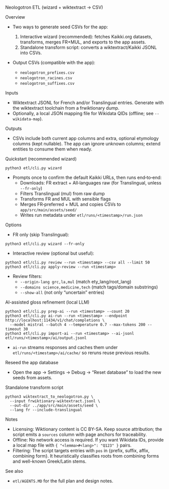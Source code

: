 Neologotron ETL (wizard + wiktextract → CSV)

Overview
- Two ways to generate seed CSVs for the app:
  1) Interactive wizard (recommended): fetches Kaikki.org datasets, transforms, merges FR+MUL, and exports to the app assets.
  2) Standalone transform script: converts a wiktextract/Kaikki JSONL into CSVs.

- Output CSVs (compatible with the app):
  - `neologotron_prefixes.csv`
  - `neologotron_racines.csv`
  - `neologotron_suffixes.csv`

Inputs
- Wiktextract JSONL for French and/or Translingual entries. Generate with the wiktextract toolchain from a frwiktionary dump.
- Optionally, a local JSON mapping file for Wikidata QIDs (offline; see `--wikidata-map`).

Outputs
- CSVs include both current app columns and extra, optional etymology columns (kept nullable). The app can ignore unknown columns; extend entities to consume them when ready.

Quickstart (recommended wizard)
```
python3 etl/cli.py wizard
```
- Prompts once to confirm the default Kaikki URLs, then runs end‑to‑end:
  - Downloads: FR extract + All‑languages raw (for Translingual, unless `--fr-only`)
  - Filters Translingual (mul) from raw dump
  - Transforms FR and MUL with sensible flags
  - Merges FR‑preferred + MUL and copies CSVs to `app/src/main/assets/seed/`
  - Writes run metadata under `etl/runs/<timestamp>/run.json`

Options
- FR only (skip Translingual):
```
python3 etl/cli.py wizard --fr-only
```
- Interactive review (optional but useful):
```
python3 etl/cli.py review --run <timestamp> --csv all --limit 50
python3 etl/cli.py apply-review --run <timestamp>
```
- Review filters:
  - `--origin-lang grc,la,mul`  (match ety_lang/root_lang)
  - `--domains science,medicine,tech`  (match tags/domain substrings)
  - `--show-all`  (not only “uncertain” entries)

AI-assisted gloss refinement (local LLM)
```
python3 etl/cli.py prep-ai --run <timestamp> --count 20
python3 etl/cli.py ai-run --run <timestamp> --endpoint http://localhost:11434/v1/chat/completions \
  --model mistral --batch 4 --temperature 0.7 --max-tokens 200 --timeout 30
python3 etl/cli.py import-ai --run <timestamp> --ai-jsonl etl/runs/<timestamp>/ai/output.jsonl
```
- `ai-run` streams responses and caches them under `etl/runs/<timestamp>/ai/cache/` so reruns reuse previous results.

Reseed the app database
- Open the app → Settings → Debug → “Reset database” to load the new seeds from assets.

Standalone transform script
```
python3 wiktextract_to_neologotron.py \
  --input frwiktionary-wiktextract.jsonl \
  --out-dir ../app/src/main/assets/seed \
  --lang fr --include-translingual
```

Notes
- Licensing: Wiktionary content is CC BY-SA. Keep source attribution; the script emits a `sources` column with page anchors for traceability.
- Offline: No network access is required. If you want Wikidata IDs, provide a local map file with `{ "<lemma>#<lang>": "Q123" }` pairs.
- Filtering: The script targets entries with `pos` in {prefix, suffix, affix, combining form}. It heuristically classifies roots from combining forms and well-known Greek/Latin stems.

See also
- `etl/AGENTS.MD` for the full plan and design notes.
